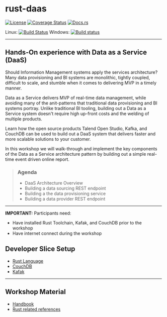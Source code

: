 # rust-daas

[![License](https://img.shields.io/badge/License-Apache%202.0-blue.svg)](https://opensource.org/licenses/Apache-2.0)
[![Coverage Status](https://coveralls.io/repos/github/dsietz/rust-daas/badge.svg?branch=master)](https://coveralls.io/github/dsietz/rust-daas?branch=master)
[![Docs.rs](https://docs.rs/rust-daas/badge.svg)](https://docs.rs/rust-daas)

Linux: [![Build Status](https://travis-ci.org/dsietz/rust-daas.svg?branch=master)](https://travis-ci.org/dsietz/rust-daas)
Windows: [![Build status](https://ci.appveyor.com/api/projects/status/5w1x4q7b8g29ijvi?svg=true)](https://ci.appveyor.com/project/dsietz/rust-daas/branch/master)

---

## Hands-On experience with Data as a Service (DaaS)

Should Information Management systems apply the services architecture? Many data provisioning and BI systems are monolithic, tightly coupled, difficult to scale, and stumble when it comes to delivering MVP in a timely manner.

Data as a Service delivers MVP of real-time data management, while avoiding many of the anit-patterns that traditional data provisioning and BI systems portray. Unlike traditional BI tooling, building out a Data as a Service system doesn't require high up-front costs and the welding of multiple products.

Learn how the open source products Talend Open Studio, Kafka, and CouchDB can be used to build out a DaaS system that delivers faster and more scalable solutions to your customer.

In this workshop we will walk-through and implement the key components of the Data as a Service architecture pattern by building out a simple real-time event driven online report.

>### Agenda
>
>+ DaaS Architecture Overview
>+ Building a data sourcing REST endpoint
>+ Building a the data provisioning service
>+ Building a data provider REST endpoint

---

**IMPORTANT:** 
Participants need:
+ Have installed Rust Toolchain, Kafak, and CouchDB prior to the workshop
+ Have internet connect during the workshop

## Developer Slice Setup
- [Rust Language](./docs/reference-rust.md)
- [CouchDB](./docs/reference-couchdb.md)
- [Kafak](./docs/reference-kafka.md)

---

## Workshop Material
+ [Handbook](./docs/handbook.md)
+ [Rust related references](./docs/reference-material.md)
